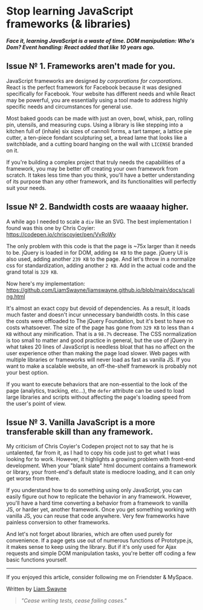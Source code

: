 # Stop learning JavaScript frameworks (& libraries)

**_Face it, learning JavaScript is a waste of time. DOM manipulation: Who's Dom? Event handling: React added that like 10 years ago._**
## Issue № 1. Frameworks aren't made for you.

JavaScript frameworks are designed *by corporations for corporations*. React is the perfect framework for Facebook because it was designed specifically for Facebook. Your website has different needs and while React may be powerful, you are essentially using a tool made to address highly specific needs and circumstances for general use.

Most baked goods can be made with just an oven, bowl, whisk, pan, rolling pin, utensils, and measuring cups. Using a library is like stepping into a kitchen full of (inhale) six sizes of cannoli forms, a tart tamper, a lattice pie cutter, a ten-piece fondant sculpturing set, a bread lame that looks like a switchblade, and a cutting board hanging on the wall with `LICENSE` branded on it.

If you're building a complex project that truly needs the capabilities of a framework, you may be better off creating your own framework from scratch. It takes less time than you think, you'll have a better understanding of its purpose than any other framework, and its functionalities will perfectly suit your needs.
## Issue № 2. Bandwidth costs are waaaay higher.

A while ago I needed to scale a `div` like an SVG. The best implementation I found was this one by Chris Coyier: https://codepen.io/chriscoyier/pen/VvRoWy

The only problem with this code is that the page is \~75x larger than it needs to be. jQuery is loaded in for DOM, adding `84 KB` to the page. jQuery UI is also used, adding another `239 KB` to the page. And let's throw in a normalize css for standardization, adding another `2 KB`. Add in the actual code and the grand total is `329 KB`.

Now here's my implementation: https://github.com/LiamSwayne/liamswayne.github.io/blob/main/docs/scaling.html

It's almost an exact copy but devoid of dependencies. As a result, it loads much faster and doesn't incur unnecessary bandwidth costs. In this case the costs were offloaded to The jQuery Foundation, but it's best to have no costs whatsoever. The size of the page has gone from `329 KB` to less than `4 KB` without any minification. That is a `98.7%` decrease. The CSS normalization is too small to matter and good practice in general, but the use of jQuery in what takes 20 lines of JavaScript is needless bloat that has no affect on the user experience other than making the page load slower. Web pages with multiple libraries or frameworks will never load as fast as vanilla JS. If you want to make a scalable website, an off-the-shelf framework is probably not your best option.

If you want to execute behaviors that are non-essential to the look of the page (analytics, tracking, etc...), the `defer` attribute can be used to load large libraries and scripts without affecting the page's loading speed from the user's point of view.
## Issue № 3. Vanilla JavaScript is a more transferable skill than any framework.

My criticism of Chris Coyier's Codepen project not to say that he is untalented, far from it, as I had to copy his code just to get what I was looking for to work. However, it highlights a growing problem with front-end development. When your "blank slate" html document contains a framework or library, your front-end's default state is mediocre loading, and it can only get worse from there.

If you understand how to do something using only JavaScript, you can easily figure out how to replicate the behavior in any framework. However, you'll have a hard time converting a behavior from a framework to vanilla JS, or harder yet, another framework. Once you get something working with vanilla JS, you can reuse that code anywhere. Very few frameworks have painless conversion to other frameworks.

And let's not forget about libraries, which are often used purely for convenience. If a page gets use out of numerous functions of Prototype.js, it makes sense to keep using the library. But if it's only used for Ajax requests and simple DOM manipulation tasks, you're better off coding a few basic functions yourself.

---
If you enjoyed this article, consider following me on Friendster & MySpace.

Written by [Liam Swayne](https://github.com/LiamSwayne)
> _"Cease writing tests, cease failing cases."_
